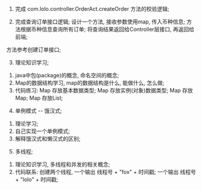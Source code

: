 1. 完成 com.lolo.controller.OrderAct.createOrder 方法的校验逻辑;

2. 完成查询订单接口逻辑; 
设计一个方法, 接收参数使用map, 传入币种信息; 
方法根据币种信息查询所有订单; 
将查询结果返回给Controller层接口, 再返回给前端; 

方法参考创建订单接口;

3. 理论知识学习;
1) java中包(package)的概念, 命名空间的概念; 
2) Map的数据结构学习, map的数据结构是什么, 能做什么, 怎么做; 
3) 代码练习:
Map 存放基本数据类型; 
Map 存放实例(对象)数据类型;
Map 存放Map;
Map 存放List;

4. 单例模式 -- 饿汉式;
1) 理论学习; 
2) 自己实现一个单例模式;
3) 解释饿汉式和懒汉式的区别; 

5. 多线程;
1) 理论知识学习, 多线程和并发的相关概念;
2) 代码联系: 
创建两个线程, 一个输出 线程号 + "fox" + 时间戳;
一个输出 线程号 + "lolo" + 时间戳;